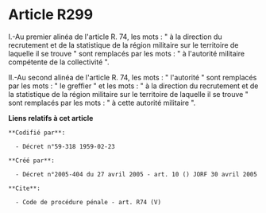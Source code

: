 # Article R299

I.-Au premier alinéa de l'article R. 74, les mots : " à la direction du recrutement et de la statistique de la région
militaire sur le territoire de laquelle il se trouve " sont remplacés par les mots : " à l'autorité militaire compétente de
la collectivité ". 

II.-Au second alinéa de l'article R. 74, les mots : " l'autorité " sont remplacés par les mots : " le greffier " et les
mots : " à la direction du recrutement et de la statistique de la région militaire sur le territoire de laquelle il se trouve
" sont remplacés par les mots : " à cette autorité militaire ".

**Liens relatifs à cet article**

	**Codifié par**:

	  - Décret n°59-318 1959-02-23

	**Créé par**:

	  - Décret n°2005-404 du 27 avril 2005 - art. 10 () JORF 30 avril 2005

	**Cite**:

	  - Code de procédure pénale - art. R74 (V)
